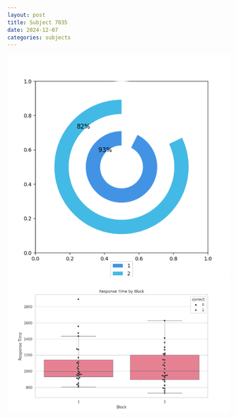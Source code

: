 ```yaml
---
layout: post
title: Subject 7035
date: 2024-12-07
categories: subjects
---
```


![](data/7035/run-5/7035__acc_test.png)
![](data/7035/run-5/7035_rt.png)
